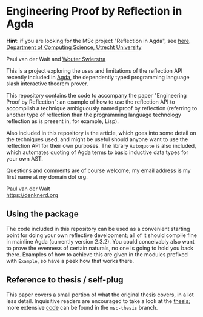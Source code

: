 Engineering Proof by Reflection in Agda
==================
**Hint**: if you are looking for the MSc project "Reflection in Agda", see [here](https://github.com/toothbrush/reflection-proofs/tree/msc-thesis).  
[Department of Computing Science, Utrecht University](http://www.cs.uu.nl)

Paul van der Walt and [Wouter Swierstra](http://www.staff.science.uu.nl/~swier004/)

This is a project exploring the uses and limitations of the reflection API recently included in [Agda](http://wiki.portal.chalmers.se/agda/), the dependently typed programming language slash interactive theorem prover.

This repository contains the code to accompany the paper "Engineering Proof by Reflection": an example of how to use the reflection API to accomplish a technique ambiguously named proof by reflection (referring to another type of reflection than the programming language technology reflection as is present in, for example, Lisp).

Also included in this repository is the article, which goes into some detail on the techniques used, and might be useful should anyone want to use the reflection API for their own purposes. The library `Autoquote` is also included, which automates quoting of Agda terms to basic inductive data types for your own AST.

Questions and comments are of course welcome; my email address is my first name at my domain dot org.

Paul van der Walt  
https://denknerd.org

Using the package
-----------------

The code included in this repository can be used as a convenient starting point for doing your own reflective development; all of it should compile fine in mainline Agda (currently version 2.3.2). You could conceivably also want to prove the evenness of certain naturals, no one is going to hold you back there. Examples of how to achieve this are given in the modules prefixed with `Example`, so have a peek how that works there.

Reference to thesis / self-plug
-------------------------------

This paper covers a small portion of what the original thesis covers, in a lot less detail. Inquisitive readers are encouraged to take a look at the  [thesis](https://github.com/downloads/toothbrush/reflection-proofs/ReflectionProofs.pdf); more extensive  [code](https://github.com/toothbrush/reflection-proofs/tree/msc-thesis)  can be found in the `msc-thesis` branch.